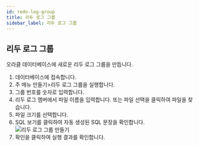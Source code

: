 ```yaml
---
id: redo-log-group
title: 리두 로그 그룹
sidebar_label: 리두 로그 그룹
---
```


## 리두 로그 그룹

오라클 데이터베이스에 새로운 리두 로그 그룹을 만듭니다.

1. 데이터베이스에 접속합니다.
2. 주 메뉴 만들기>리두 로그 그룹을 실행합니다.
3. 그룹 번호를 숫자로 입력합니다.
4. 리두 로그 멤버에서 파일 이름을 입력합니다. 또는 파일 선택을 클릭하여 파일을 찾습니다.
5. 파일 크기를 선택합니다.
6. SQL 보기를 클릭하여 자동 생성된 SQL 문장을 확인합니다.
![리두 로그 그룹 만들기](https://s3.ap-northeast-2.amazonaws.com/sqlgate-manual-content/CCC82A5C11556C28D771A7867F8C711B.jpg)
7. 확인을 클릭하여 실행 결과를 확인합니다.


